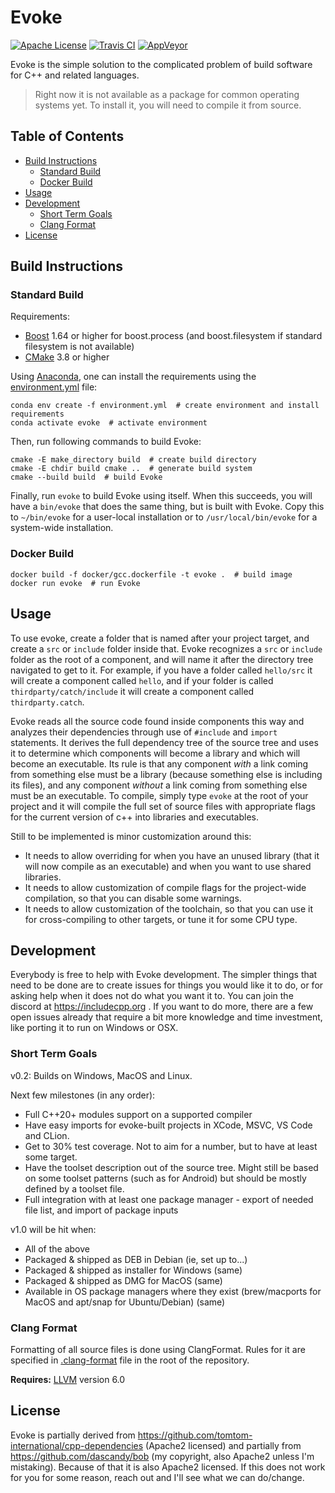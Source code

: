 # Evoke  <!-- omit in toc -->

[![Apache License](https://img.shields.io/badge/license-Apache%202.0-orange.svg?style=flat-square)](http://www.apache.org/licenses/LICENSE-2.0)
[![Travis CI](https://img.shields.io/travis/dascandy/evoke/master.svg?style=flat-square)](https://travis-ci.org/dascandy/evoke)
[![AppVeyor](https://img.shields.io/appveyor/ci/dascandy/evoke/master.svg?style=flat-square)]()

Evoke is the simple solution to the complicated problem of build software for C++ and related languages.

> Right now it is not available as a package for common operating systems yet. To install it, you will need to compile it from source.

## Table of Contents  <!-- omit in toc -->

- [Build Instructions](#build-instructions)
  - [Standard Build](#standard-build)
  - [Docker Build](#docker-build)
- [Usage](#usage)
- [Development](#development)
  - [Short Term Goals](#short-term-goals)
  - [Clang Format](#clang-format)
- [License](#license)

## Build Instructions

### Standard Build

Requirements:

- [Boost](https://www.boost.org/) 1.64 or higher for boost.process (and boost.filesystem if standard filesystem is not available)
- [CMake](https://cmake.org/) 3.8 or higher

Using [Anaconda](https://www.anaconda.com/), one can install the requirements using the [environment.yml](environment.yml) file:

```console
conda env create -f environment.yml  # create environment and install requirements
conda activate evoke  # activate environment
```

Then, run following commands to build Evoke:

```console
cmake -E make_directory build  # create build directory
cmake -E chdir build cmake ..  # generate build system
cmake --build build  # build Evoke
```

Finally, run `evoke` to build Evoke using itself. When this succeeds, you will have a `bin/evoke` that does the same thing, but is built with Evoke. Copy this to `~/bin/evoke` for a user-local installation or to `/usr/local/bin/evoke` for a system-wide installation.

### Docker Build

```console
docker build -f docker/gcc.dockerfile -t evoke .  # build image
docker run evoke  # run Evoke
```

## Usage

To use evoke, create a folder that is named after your project target, and create a `src` or `include` folder inside that. Evoke recognizes a `src` or `include` folder as the root of a component, and will name it after the directory tree navigated to get to it. For example, if you have a folder called `hello/src` it will create a component called `hello`, and if your folder is called `thirdparty/catch/include` it will create a component called `thirdparty.catch`.

Evoke reads all the source code found inside components this way and analyzes their dependencies through use of `#include` and `import` statements. It derives the full dependency tree of the source tree and uses it to determine which components will become a library and which will become an executable. Its rule is that any component *with* a link coming from something else must be a library (because something else is including its files), and any component *without* a link coming from something else must be an executable. To compile, simply type `evoke` at the root of your project and it will compile the full set of source files with appropriate flags for the current version of c++ into libraries and executables.

Still to be implemented is minor customization around this:

- It needs to allow overriding for when you have an unused library (that it will now compile as an executable) and when you want to use shared libraries.
- It needs to allow customization of compile flags for the project-wide compilation, so that you can disable some warnings.
- It needs to allow customization of the toolchain, so that you can use it for cross-compiling to other targets, or tune it for some CPU type.

## Development

Everybody is free to help with Evoke development. The simpler things that need to be done are to create issues for things you would like it to do, or for asking help when it does not do what you want it to. You can join the discord at https://includecpp.org . If you want to do more, there are a few open issues already that require a bit more knowledge and time investment, like porting it to run on Windows or OSX.

### Short Term Goals

v0.2: Builds on Windows, MacOS and Linux.

Next few milestones (in any order):

- Full C++20+ modules support on a supported compiler
- Have easy imports for evoke-built projects in XCode, MSVC, VS Code and CLion.
- Get to 30% test coverage. Not to aim for a number, but to have at least some target.
- Have the toolset description out of the source tree. Might still be based on some toolset patterns (such as for Android) but should be mostly defined by a toolset file.
- Full integration with at least one package manager - export of needed file list, and import of package inputs

v1.0 will be hit when:

- All of the above
- Packaged & shipped as DEB in Debian (ie, set up to...)
- Packaged & shipped as installer for Windows (same)
- Packaged & shipped as DMG for MacOS (same)
- Available in OS package managers where they exist (brew/macports for MacOS and apt/snap for Ubuntu/Debian) (same)

### Clang Format

Formatting of all source files is done using ClangFormat. Rules for it are specified in [.clang-format](.clang-format) file in the root of the repository.

**Requires:** [LLVM](http://llvm.org/) version 6.0

## License

Evoke is partially derived from https://github.com/tomtom-international/cpp-dependencies (Apache2 licensed) and partially from https://github.com/dascandy/bob (my copyright, also Apache2 unless I'm mistaking). Because of that it is also Apache2 licensed. If this does not work for you for some reason, reach out and I'll see what we can do/change.
